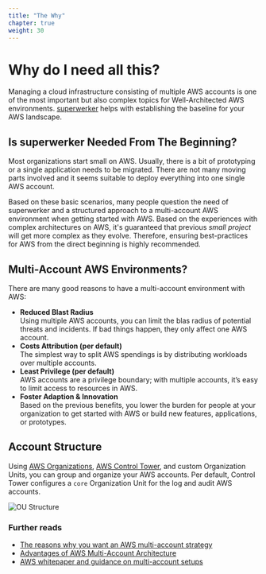 ```yaml
---
title: "The Why"
chapter: true
weight: 30
---
```


# Why do I need all this?

Managing a cloud infrastructure consisting of multiple AWS accounts is one of the most important but also complex topics for Well-Architected AWS environments. [superwerker] helps with establishing the baseline for your AWS landscape.

## Is superwerker Needed From The Beginning?

Most organizations start small on AWS. Usually, there is a bit of prototyping or a single application needs to be migrated. There are not many moving parts involved and it seems suitable to deploy everything into one single AWS account.

Based on these basic scenarios, many people question the need of superwerker and a structured approach to a multi-account AWS environment when getting started with AWS. Based on the experiences with complex architectures on AWS, it's guaranteed that previous _small project_ will get more complex as they evolve. Therefore, ensuring best-practices for AWS from the direct beginning is highly recommended.

## Multi-Account AWS Environments?

There are many good reasons to have a multi-account environment with AWS:

- **Reduced Blast Radius** \
   Using multiple AWS accounts, you can limit the blas radius of potential threats and incidents. If bad things happen, they only affect one AWS account.
- **Costs Attribution (per default)** \
   The simplest way to split AWS spendings is by distributing workloads over multiple accounts.
- **Least Privilege (per default)** \
  AWS accounts are a privilege boundary; with multiple accounts, it’s easy to limit access to resources in AWS.
- **Foster Adaption & Innovation** \
  Based on the previous benefits, you lower the burden for people at your organization to get started with AWS or build new features, applications, or prototypes.

## Account Structure

Using [AWS Organizations], [AWS Control Tower], and custom Organization Units, you can group and organize your AWS accounts. Per default, Control Tower configures a `core` Organization Unit for the log and audit AWS accounts.

![OU Structure](/images/accounts.png)

### Further reads

- [The reasons why you want an AWS multi-account strategy](https://kreuzwerker.de/post/AWS-multi-account-strategies)
- [Advantages of AWS Multi-Account Architecture](https://ruempler.eu/2017/07/09/advantages-aws-multi-account-architecture/)
- [AWS whitepaper and guidance on multi-account setups](https://docs.aws.amazon.com/whitepapers/latest/organizing-your-aws-environment/organizing-your-aws-environment.html)

[superwerker]: https://github.com/superwerker/superwerker
[aws organizations]: https://aws.amazon.com/organizations/
[aws control tower]: https://aws.amazon.com/controltower/
